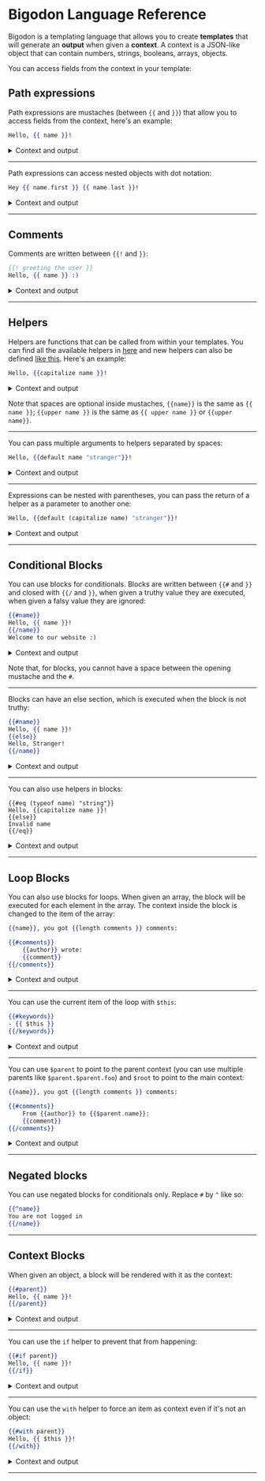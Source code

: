 # Bigodon Language Reference

Bigodon is a templating language that allows you to create **templates** that will generate an **output** when given a **context**. A context is a JSON-like object that can contain numbers, strings, booleans, arrays, objects.

You can access fields from the context in your template:

## Path expressions

Path expressions are mustaches (between `{{` and `}}`) that allow you to access fields from the context, here's an example:

```mustache
Hello, {{ name }}!
```

<details>
<summary>Context and output</summary>

### Context
```json
{
    "name": "George"
}
```

### Generated output
```
Hello, George!
```

</details>

---

Path expressions can access nested objects with dot notation:

```mustache
Hey {{ name.first }} {{ name.last }}!
```

<details>
<summary>Context and output</summary>

### Context
```json
{
    "name": {
        "first": "George",
        "last": "Smith"
    }
}
```

### Generated output
```
Hey George Smith!
```

</details>

---

## Comments

Comments are written between `{{!` and `}}`:

```mustache
{{! greeting the user }}
Hello, {{ name }} :)
```

<details>
<summary>Context and output</summary>

### Context
```json
{
    "name": "George"
}
```

### Generated output
```

Hello, George :)
```
</details>

---

## Helpers

Helpers are functions that can be called from within your templates. You can find all the available helpers in [here](HELPERS.md) and new helpers can also be defined [like this](LIB.md#helpers). Here's an example:

```mustache
Hello, {{capitalize name }}!
```

<details>
<summary>Context and output</summary>

### Context
```json
{
    "name": "george"
}
```

### Generated output
```
Hello, George!
```

</details>

Note that spaces are optional inside mustaches, `{{name}}` is the same as `{{ name }}`; `{{upper name }}` is the same as `{{ upper name }}` or `{{upper name}}`.

---

You can pass multiple arguments to helpers separated by spaces:

```mustache
Hello, {{default name "stranger"}}!
```

<details>
<summary>Context and output</summary>

With context `{"name": "George"}` the output would be:
```
Hello, George!
```

With context `{}` the output would be:
```
Hello, stranger!
```

</details>

---

Expressions can be nested with parentheses, you can pass the return of a helper as a parameter to another one:

```mustache
Hello, {{default (capitalize name) "stranger"}}!
```

<details>
<summary>Context and output</summary>

With context `{"name": "george"}` the output would be:
```
Hello, George!
```

With context `{}` the output would be:
```
Hello, stranger!
```

</details>

---

## Conditional Blocks

You can use blocks for conditionals. Blocks are written between `{{#` and `}}` and closed with `{{/` and `}}`, when given a truthy value they are executed, when given a falsy value they are ignored:

```mustache
{{#name}}
Hello, {{ name }}!
{{/name}}
Welcome to our website :)
```

<details>
<summary>Context and output</summary>

With context `{"name": "George"}` the output would be:
```
Hello, George!
Welcome to our website :)
```

With context `{}` or `{"name": null}` the output would be:
```
Welcome to our website :)
```

</details>

Note that, for blocks, you cannot have a space between the opening mustache and the `#`.

---

Blocks can have an else section, which is executed when the block is not truthy:

```mustache
{{#name}}
Hello, {{ name }}!
{{else}}
Hello, Stranger!
{{/name}}
```

<details>
<summary>Context and output</summary>

With context `{"name": "George"}` the output would be:
```
Hello, George!
```

With context `{}` or `{"name": null}` the output would be:
```
Hello, Stranger!
```

</details>

---

You can also use helpers in blocks:

```
{{#eq (typeof name) "string"}}
Hello, {{capitalize name }}!
{{else}}
Invalid name
{{/eq}}
```

<details>
<summary>Context and output</summary>

With context `{"name": "george"}` the output would be:
```
Hello, George!
```

With context `{"name": 5}` the output would be:
```
Invalid name
```

</details>

---

## Loop Blocks

You can also use blocks for loops. When given an array, the block will be executed for each element in the array. The context inside the block is changed to the item of the array:

```mustache
{{name}}, you got {{length comments }} comments:

{{#comments}}
    {{author}} wrote:
    {{comment}}
{{/comments}}
```

<details>
<summary>Context and output</summary>

### Context
```json
{
    "name": "George",
    "comments": [{
        "author": "Alice",
        "comment": "Nice presentation"
    }, {
        "author": "Bob",
        "comment": "Thanks for the feedbacks"
    }]
}
```

### Generated output
```
George, you got 2 comments:


    Alice wrote:
    Nice presentation

    Bob wrote:
    Thanks for the feedbacks
```

</details>

---

You can use the current item of the loop with `$this`:

```mustache
{{#keywords}}
- {{ $this }}
{{/keywords}}
```

<details>
<summary>Context and output</summary>

### Context
```json
{
    "keywords": ["lorem", "ipsum", "dolor"]
}
```

### Generated output
```
- lorem
- ipsum
- dolor
```

</details>

---

You can use `$parent` to point to the parent context (you can use multiple parents like `$parent.$parent.foo`) and `$root` to point to the main context:

```mustache
{{name}}, you got {{length comments }} comments:

{{#comments}}
    From {{author}} to {{$parent.name}}:
    {{comment}}
{{/comments}}
```

<details>
<summary>Context and output</summary>

### Context
```json
{
    "name": "George",
    "comments": [{
        "author": "Alice",
        "comment": "Nice presentation"
    }, {
        "author": "Bob",
        "comment": "Thanks for the feedbacks"
    }]
}
```

### Generated output
```
George, you got 2 comments:


    From Alice to George:
    Nice presentation

    From Bob to George:
    Thanks for the feedbacks
```

</details>

---

## Negated blocks

You can use negated blocks for conditionals only. Replace `#` by `^` like so:

```mustache
{{^name}}
You are not logged in
{{/name}}
```

---

## Context Blocks

When given an object, a block will be rendered with it as the context:

```mustache
{{#parent}}
Hello, {{ name }}!
{{/parent}}
```

<details>
<summary>Context and output</summary>

### Context
```json
{
    "name": "George",
    "parent": {
        "name": "Alice"
    }
}
```

### Generated output
```
Hello, Alice!
```

</details>

---

You can use the `if` helper to prevent that from happening:

```mustache
{{#if parent}}
Hello, {{ name }}!
{{/if}}
```

<details>
<summary>Context and output</summary>

### Context
```json
{
    "name": "George",
    "parent": {
        "name": "Alice"
    }
}
```

### Generated output
```
Hello, George!
```

</details>

---

You can use the `with` helper to force an item as context even if it's not an object:

```mustache
{{#with parent}}
Hello, {{ $this }}!
{{/with}}
```
<details>
<summary>Context and output</summary>

### Context
```json
{
    "name": "George",
    "parent": 5
}
```

### Generated output
```
Hello, 5!
```

</details>

---


